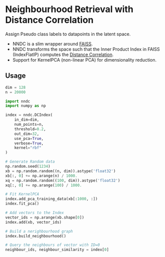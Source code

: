 # Neighbourhood Retrieval with Distance Correlation

Assign Pseudo class labels to datapoints in the latent space.

- NNDC is a slim wrapper around [FAISS](https://github.com/facebookresearch/faiss).
- NNDC transforms the space such that the Inner Product Index in FAISS (IndexFlatIP) computes the [Distance Correlation](https://docs.scipy.org/doc/scipy/reference/generated/scipy.spatial.distance.correlation.html).
- Support for KernelPCA (non-linear PCA) for dimensionality reduction.

## Usage
```python
dim = 128 
n = 20000

import nndc
import numpy as np

index = nndc.DCIndex(
    in_dim=dim, 
    num_points=n, 
    threshold=0.2, 
    out_dim=32, 
    use_pca=True, 
    verbose=True,
    kernel="rbf"
)

# Generate Random data
np.random.seed(1234)             
xb = np.random.random((n, dim)).astype('float32')
xb[:, 0] += np.arange(n) / 1000.
xq = np.random.random((100, dim)).astype('float32')
xq[:, 0] += np.arange(100) / 1000.

# Fit KernelPCA
index.add_pca_training_data(xb[:1000, :])
index.fit_pca()

# Add vectors to the Index
vector_ids = np.arange(xb.shape[0])
index.add(xb, vector_ids)

# Build a nerighbourhood graph
index.build_neighbourhood()

# Query the neighbours of vector with ID=0
neighbour_ids, neighbour_similarity = index[0]   
```